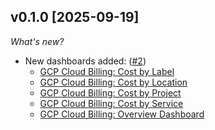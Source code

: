 ## v0.1.0 [2025-09-19]

_What's new?_

- New dashboards added: ([#2](https://github.com/turbot/tailpipe-mod-gcp-cloud-billing-insights/pull/2))
  - [GCP Cloud Billing: Cost by Label](https://hub.powerpipe.io/mods/turbot/tailpipe-mod-gcp-cloud-billing-insights/dashboards/dashboard.cloud_billing_report_cost_by_label_dashboard)
  - [GCP Cloud Billing: Cost by Location](https://hub.powerpipe.io/mods/turbot/tailpipe-mod-gcp-cloud-billing-insights/dashboards/dashboard.cloud_billing_report_cost_by_location_dashboard)
  - [GCP Cloud Billing: Cost by Project](https://hub.powerpipe.io/mods/turbot/tailpipe-mod-gcp-cloud-billing-insights/dashboards/dashboard.cloud_billing_report_cost_by_project_dashboard)
  - [GCP Cloud Billing: Cost by Service](https://hub.powerpipe.io/mods/turbot/tailpipe-mod-gcp-cloud-billing-insights/dashboards/dashboard.cloud_billing_report_cost_by_service_dashboard)
  - [GCP Cloud Billing: Overview Dashboard](https://hub.powerpipe.io/mods/turbot/tailpipe-mod-gcp-cloud-billing-insights/dashboards/dashboard.cloud_billing_report_overview_dashboard)
